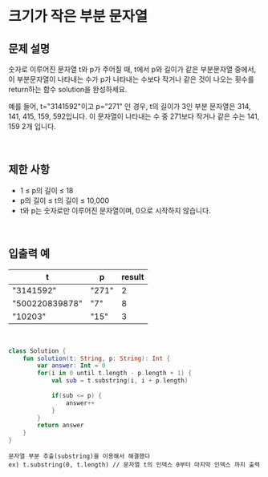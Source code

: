 # 크기가 작은 부분 문자열
## 문제 설명
숫자로 이루어진 문자열 t와 p가 주어질 때, t에서 p와 길이가 같은 부분문자열 중에서, 이 부분문자열이 나타내는 수가 p가 나타내는 수보다 작거나 같은 것이 나오는 횟수를 return하는 함수 solution을 완성하세요.

예를 들어, t="3141592"이고 p="271" 인 경우, t의 길이가 3인 부분 문자열은 314, 141, 415, 159, 592입니다. 이 문자열이 나타내는 수 중 271보다 작거나 같은 수는 141, 159 2개 입니다.

<br>

## 제한 사항
+ 1 ≤ p의 길이 ≤ 18
+ p의 길이 ≤ t의 길이 ≤ 10,000
+ t와 p는 숫자로만 이루어진 문자열이며, 0으로 시작하지 않습니다.

<br>

## 입출력 예
| t | p | result |
|--|--|--|
|"3141592"|"271"|2|
|"500220839878"|"7"|8|
|"10203"|"15"|3|

<br>

```kt
class Solution {
    fun solution(t: String, p: String): Int {
        var answer: Int = 0
        for(i in 0 until t.length - p.length + 1) {
            val sub = t.substring(i, i + p.length)
            
            if(sub <= p) {
                answer++
            }
        }
        return answer
    }
}
```
```
문자열 부분 추출(substring)을 이용해서 해결했다
ex) t.substring(0, t.length) // 문자열 t의 인덱스 0부터 마지막 인덱스 까지 출력
```
